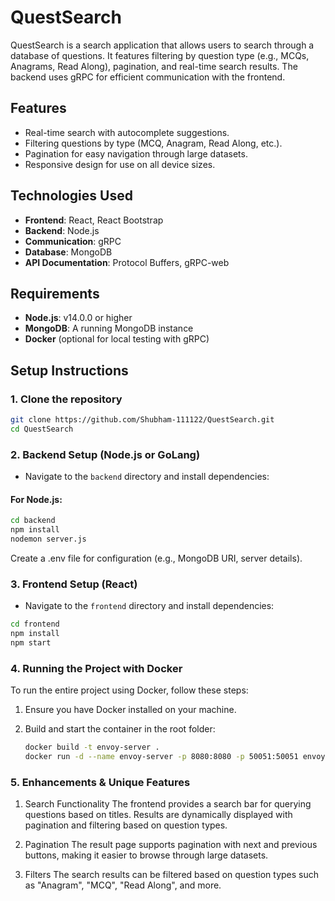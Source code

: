 # QuestSearch

QuestSearch is a search application that allows users to search through a database of questions. It features filtering by question type (e.g., MCQs, Anagrams, Read Along), pagination, and real-time search results. The backend uses gRPC for efficient communication with the frontend.

## Features

-   Real-time search with autocomplete suggestions.
-   Filtering questions by type (MCQ, Anagram, Read Along, etc.).
-   Pagination for easy navigation through large datasets.
-   Responsive design for use on all device sizes.

## Technologies Used

-   **Frontend**: React, React Bootstrap
-   **Backend**: Node.js
-   **Communication**: gRPC
-   **Database**: MongoDB
-   **API Documentation**: Protocol Buffers, gRPC-web

## Requirements

-   **Node.js**: v14.0.0 or higher
-   **MongoDB**: A running MongoDB instance
-   **Docker** (optional for local testing with gRPC)

## Setup Instructions

### 1. Clone the repository

```bash
git clone https://github.com/Shubham-111122/QuestSearch.git
cd QuestSearch
```

### 2. Backend Setup (Node.js or GoLang)

-   Navigate to the `backend` directory and install dependencies:

#### For Node.js:

```bash
cd backend
npm install
nodemon server.js
```

Create a .env file for configuration (e.g., MongoDB URI, server details).

### 3. Frontend Setup (React)

-   Navigate to the `frontend` directory and install dependencies:

```bash
cd frontend
npm install
npm start
```

### 4. Running the Project with Docker

To run the entire project using Docker, follow these steps:

1. Ensure you have Docker installed on your machine.

2. Build and start the container in the root folder:

    ```bash
    docker build -t envoy-server .
    docker run -d --name envoy-server -p 8080:8080 -p 50051:50051 envoy-server
    ```

### 5. Enhancements & Unique Features

1. Search Functionality
   The frontend provides a search bar for querying questions based on titles. Results are dynamically displayed with pagination and filtering based on question types.

2. Pagination
   The result page supports pagination with next and previous buttons, making it easier to browse through large datasets.

3. Filters
   The search results can be filtered based on question types such as "Anagram", "MCQ", "Read Along", and more.
